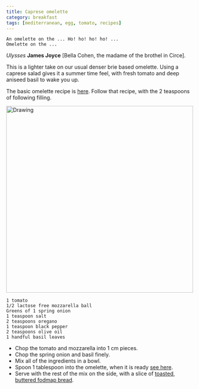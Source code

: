 ```yaml
---
title: Caprese omelette 
category: breakfast
tags: [mediterranean, egg, tomato, recipes]
---
```


	An omelette on the ... Ho! ho! ho! ho! ... 
	Omelette on the ...
	
*Ulysses* **James Joyce** [Bella Cohen, the madame of the brothel in Circe].

This is a lighter take on our usual denser brie based omelette. Using a caprese salad gives it a summer time feel, with fresh tomato and deep aniseed basil to wake you up.

The basic omelette recipe is [here](https://fodblog.github.io/2017/omelette/). Follow that recipe, with the 2 teaspoons of following filling.

<img src="http://fodblog.github.io/assets/pictures/caprese_omlette.jpg" alt="Drawing" style="width: 500px;"/>

	1 tomato 
	1/2 lactose free mozzarella ball
	Greens of 1 spring onion
	1 teaspoon salt
	2 teaspoons oregano
	1 teaspoon black pepper
	2 teaspoons olive oil
	1 handful basil leaves
	
* Chop the tomato and mozzarella into 1 cm pieces.
* Chop the spring onion and basil finely.
* Mix all of the ingredients in a bowl.
* Spoon 1 tablespoon into the omelette, when it is ready [see here](https://fodblog.github.io/2017/omelette/). 
* Serve with the rest of the mix on the side, with a slice of [toasted, buttered fodmap bread](https://fodblog.github.io/2017/porridge_bread/).